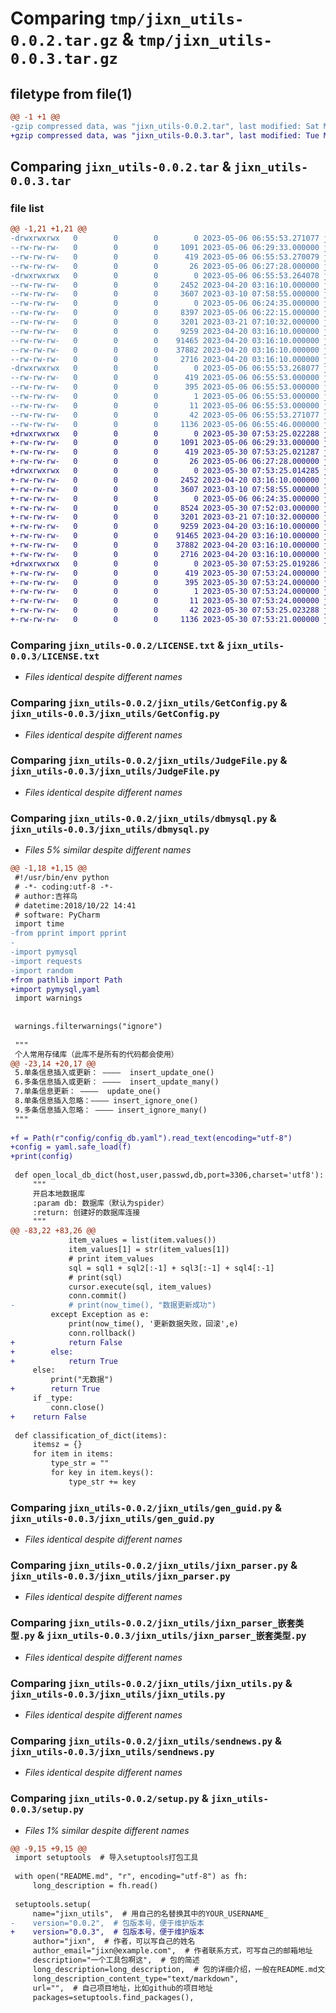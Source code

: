 # Comparing `tmp/jixn_utils-0.0.2.tar.gz` & `tmp/jixn_utils-0.0.3.tar.gz`

## filetype from file(1)

```diff
@@ -1 +1 @@
-gzip compressed data, was "jixn_utils-0.0.2.tar", last modified: Sat May  6 06:55:53 2023, max compression
+gzip compressed data, was "jixn_utils-0.0.3.tar", last modified: Tue May 30 07:53:25 2023, max compression
```

## Comparing `jixn_utils-0.0.2.tar` & `jixn_utils-0.0.3.tar`

### file list

```diff
@@ -1,21 +1,21 @@
-drwxrwxrwx   0        0        0        0 2023-05-06 06:55:53.271077 jixn_utils-0.0.2/
--rw-rw-rw-   0        0        0     1091 2023-05-06 06:29:33.000000 jixn_utils-0.0.2/LICENSE.txt
--rw-rw-rw-   0        0        0      419 2023-05-06 06:55:53.270079 jixn_utils-0.0.2/PKG-INFO
--rw-rw-rw-   0        0        0       26 2023-05-06 06:27:28.000000 jixn_utils-0.0.2/README.md
-drwxrwxrwx   0        0        0        0 2023-05-06 06:55:53.264078 jixn_utils-0.0.2/jixn_utils/
--rw-rw-rw-   0        0        0     2452 2023-04-20 03:16:10.000000 jixn_utils-0.0.2/jixn_utils/GetConfig.py
--rw-rw-rw-   0        0        0     3607 2023-03-10 07:58:55.000000 jixn_utils-0.0.2/jixn_utils/JudgeFile.py
--rw-rw-rw-   0        0        0        0 2023-05-06 06:24:35.000000 jixn_utils-0.0.2/jixn_utils/__init__.py
--rw-rw-rw-   0        0        0     8397 2023-05-06 06:22:15.000000 jixn_utils-0.0.2/jixn_utils/dbmysql.py
--rw-rw-rw-   0        0        0     3201 2023-03-21 07:10:32.000000 jixn_utils-0.0.2/jixn_utils/gen_guid.py
--rw-rw-rw-   0        0        0     9259 2023-04-20 03:16:10.000000 jixn_utils-0.0.2/jixn_utils/jixn_parser.py
--rw-rw-rw-   0        0        0    91465 2023-04-20 03:16:10.000000 jixn_utils-0.0.2/jixn_utils/jixn_parser_嵌套类型.py
--rw-rw-rw-   0        0        0    37882 2023-04-20 03:16:10.000000 jixn_utils-0.0.2/jixn_utils/jixn_utils.py
--rw-rw-rw-   0        0        0     2716 2023-04-20 03:16:10.000000 jixn_utils-0.0.2/jixn_utils/sendnews.py
-drwxrwxrwx   0        0        0        0 2023-05-06 06:55:53.268077 jixn_utils-0.0.2/jixn_utils.egg-info/
--rw-rw-rw-   0        0        0      419 2023-05-06 06:55:53.000000 jixn_utils-0.0.2/jixn_utils.egg-info/PKG-INFO
--rw-rw-rw-   0        0        0      395 2023-05-06 06:55:53.000000 jixn_utils-0.0.2/jixn_utils.egg-info/SOURCES.txt
--rw-rw-rw-   0        0        0        1 2023-05-06 06:55:53.000000 jixn_utils-0.0.2/jixn_utils.egg-info/dependency_links.txt
--rw-rw-rw-   0        0        0       11 2023-05-06 06:55:53.000000 jixn_utils-0.0.2/jixn_utils.egg-info/top_level.txt
--rw-rw-rw-   0        0        0       42 2023-05-06 06:55:53.271077 jixn_utils-0.0.2/setup.cfg
--rw-rw-rw-   0        0        0     1136 2023-05-06 06:55:46.000000 jixn_utils-0.0.2/setup.py
+drwxrwxrwx   0        0        0        0 2023-05-30 07:53:25.022288 jixn_utils-0.0.3/
+-rw-rw-rw-   0        0        0     1091 2023-05-06 06:29:33.000000 jixn_utils-0.0.3/LICENSE.txt
+-rw-rw-rw-   0        0        0      419 2023-05-30 07:53:25.021287 jixn_utils-0.0.3/PKG-INFO
+-rw-rw-rw-   0        0        0       26 2023-05-06 06:27:28.000000 jixn_utils-0.0.3/README.md
+drwxrwxrwx   0        0        0        0 2023-05-30 07:53:25.014285 jixn_utils-0.0.3/jixn_utils/
+-rw-rw-rw-   0        0        0     2452 2023-04-20 03:16:10.000000 jixn_utils-0.0.3/jixn_utils/GetConfig.py
+-rw-rw-rw-   0        0        0     3607 2023-03-10 07:58:55.000000 jixn_utils-0.0.3/jixn_utils/JudgeFile.py
+-rw-rw-rw-   0        0        0        0 2023-05-06 06:24:35.000000 jixn_utils-0.0.3/jixn_utils/__init__.py
+-rw-rw-rw-   0        0        0     8524 2023-05-30 07:52:03.000000 jixn_utils-0.0.3/jixn_utils/dbmysql.py
+-rw-rw-rw-   0        0        0     3201 2023-03-21 07:10:32.000000 jixn_utils-0.0.3/jixn_utils/gen_guid.py
+-rw-rw-rw-   0        0        0     9259 2023-04-20 03:16:10.000000 jixn_utils-0.0.3/jixn_utils/jixn_parser.py
+-rw-rw-rw-   0        0        0    91465 2023-04-20 03:16:10.000000 jixn_utils-0.0.3/jixn_utils/jixn_parser_嵌套类型.py
+-rw-rw-rw-   0        0        0    37882 2023-04-20 03:16:10.000000 jixn_utils-0.0.3/jixn_utils/jixn_utils.py
+-rw-rw-rw-   0        0        0     2716 2023-04-20 03:16:10.000000 jixn_utils-0.0.3/jixn_utils/sendnews.py
+drwxrwxrwx   0        0        0        0 2023-05-30 07:53:25.019286 jixn_utils-0.0.3/jixn_utils.egg-info/
+-rw-rw-rw-   0        0        0      419 2023-05-30 07:53:24.000000 jixn_utils-0.0.3/jixn_utils.egg-info/PKG-INFO
+-rw-rw-rw-   0        0        0      395 2023-05-30 07:53:24.000000 jixn_utils-0.0.3/jixn_utils.egg-info/SOURCES.txt
+-rw-rw-rw-   0        0        0        1 2023-05-30 07:53:24.000000 jixn_utils-0.0.3/jixn_utils.egg-info/dependency_links.txt
+-rw-rw-rw-   0        0        0       11 2023-05-30 07:53:24.000000 jixn_utils-0.0.3/jixn_utils.egg-info/top_level.txt
+-rw-rw-rw-   0        0        0       42 2023-05-30 07:53:25.023288 jixn_utils-0.0.3/setup.cfg
+-rw-rw-rw-   0        0        0     1136 2023-05-30 07:53:21.000000 jixn_utils-0.0.3/setup.py
```

### Comparing `jixn_utils-0.0.2/LICENSE.txt` & `jixn_utils-0.0.3/LICENSE.txt`

 * *Files identical despite different names*

### Comparing `jixn_utils-0.0.2/jixn_utils/GetConfig.py` & `jixn_utils-0.0.3/jixn_utils/GetConfig.py`

 * *Files identical despite different names*

### Comparing `jixn_utils-0.0.2/jixn_utils/JudgeFile.py` & `jixn_utils-0.0.3/jixn_utils/JudgeFile.py`

 * *Files identical despite different names*

### Comparing `jixn_utils-0.0.2/jixn_utils/dbmysql.py` & `jixn_utils-0.0.3/jixn_utils/dbmysql.py`

 * *Files 5% similar despite different names*

```diff
@@ -1,18 +1,15 @@
 #!/usr/bin/env python
 # -*- coding:utf-8 -*-
 # author:吉祥鸟
 # datetime:2018/10/22 14:41
 # software: PyCharm
 import time
-from pprint import pprint
-
-import pymysql
-import requests
-import random
+from pathlib import Path
+import pymysql,yaml
 import warnings
 
 
 warnings.filterwarnings("ignore")
 
 """
 个人常用存储库（此库不是所有的代码都会使用）
@@ -23,14 +20,17 @@
 5.单条信息插入或更新： ————  insert_update_one()
 6.多条信息插入或更新： ————  insert_update_many()
 7.单条信息更新： ————  update_one()
 8.单条信息插入忽略：———— insert_ignore_one()
 9.多条信息插入忽略： ———— insert_ignore_many()
 """
 
+f = Path(r"config/config_db.yaml").read_text(encoding="utf-8")
+config = yaml.safe_load(f)
+print(config)
 
 def open_local_db_dict(host,user,passwd,db,port=3306,charset='utf8'):
     """
     开启本地数据库
     :param db: 数据库（默认为spider）
     :return: 创建好的数据库连接
     """
@@ -83,22 +83,26 @@
             item_values = list(item.values())
             item_values[1] = str(item_values[1])
             # print item_values
             sql = sql1 + sql2[:-1] + sql3[:-1] + sql4[:-1]
             # print(sql)
             cursor.execute(sql, item_values)
             conn.commit()
-            # print(now_time(), "数据更新成功")
         except Exception as e:
             print(now_time(), '更新数据失败，回滚',e)
             conn.rollback()
+            return False
+        else:
+            return True
     else:
         print("无数据")
+        return True
     if _type:
         conn.close()
+    return False
 
 def classification_of_dict(items):
     itemsz = {}
     for item in items:
         type_str = ""
         for key in item.keys():
             type_str += key
```

### Comparing `jixn_utils-0.0.2/jixn_utils/gen_guid.py` & `jixn_utils-0.0.3/jixn_utils/gen_guid.py`

 * *Files identical despite different names*

### Comparing `jixn_utils-0.0.2/jixn_utils/jixn_parser.py` & `jixn_utils-0.0.3/jixn_utils/jixn_parser.py`

 * *Files identical despite different names*

### Comparing `jixn_utils-0.0.2/jixn_utils/jixn_parser_嵌套类型.py` & `jixn_utils-0.0.3/jixn_utils/jixn_parser_嵌套类型.py`

 * *Files identical despite different names*

### Comparing `jixn_utils-0.0.2/jixn_utils/jixn_utils.py` & `jixn_utils-0.0.3/jixn_utils/jixn_utils.py`

 * *Files identical despite different names*

### Comparing `jixn_utils-0.0.2/jixn_utils/sendnews.py` & `jixn_utils-0.0.3/jixn_utils/sendnews.py`

 * *Files identical despite different names*

### Comparing `jixn_utils-0.0.2/setup.py` & `jixn_utils-0.0.3/setup.py`

 * *Files 1% similar despite different names*

```diff
@@ -9,15 +9,15 @@
 import setuptools  # 导入setuptools打包工具
 
 with open("README.md", "r", encoding="utf-8") as fh:
     long_description = fh.read()
 
 setuptools.setup(
     name="jixn_utils",  # 用自己的名替换其中的YOUR_USERNAME_
-    version="0.0.2",  # 包版本号，便于维护版本
+    version="0.0.3",  # 包版本号，便于维护版本
     author="jixn",  # 作者，可以写自己的姓名
     author_email="jixn@example.com",  # 作者联系方式，可写自己的邮箱地址
     description="一个工具包啊这",  # 包的简述
     long_description=long_description,  # 包的详细介绍，一般在README.md文件内
     long_description_content_type="text/markdown",
     url="",  # 自己项目地址，比如github的项目地址
     packages=setuptools.find_packages(),
```

